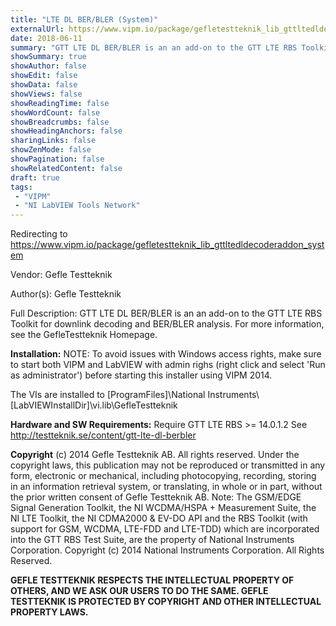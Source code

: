 ```yaml
---
title: "LTE DL BER/BLER (System)"
externalUrl: https://www.vipm.io/package/gefletestteknik_lib_gttltedldecoderaddon_system
date: 2018-06-11
summary: "GTT LTE DL BER/BLER is an an add-on to the GTT LTE RBS Toolkit for downlink decoding and BER/BLER analysis."
showSummary: true
showAuthor: false
showEdit: false
showData: false
showViews: false
showReadingTime: false
showWordCount: false
showBreadcrumbs: false
showHeadingAnchors: false
sharingLinks: false
showZenMode: false
showPagination: false
showRelatedContent: false
draft: true
tags:
 - "VIPM"
 - "NI LabVIEW Tools Network"
---
```


Redirecting to https://www.vipm.io/package/gefletestteknik_lib_gttltedldecoderaddon_system

Vendor: Gefle Testteknik

Author(s): Gefle Testteknik
 
Full Description:
GTT LTE DL BER/BLER is an an add-on to the GTT LTE RBS Toolkit for downlink decoding and BER/BLER analysis.
For more information, see the GefleTestteknik Homepage.


**Installation:**
NOTE: To avoid issues with Windows access rights, make sure to start both VIPM and LabVIEW with admin righs (right click and select 'Run as administrator') before starting this installer using VIPM 2014. 

The VIs are installed to [ProgramFiles]\\National Instruments\\[LabVIEWInstallDir]\\vi.lib\\GefleTestteknik

**Hardware and SW Requirements:**
Require GTT LTE RBS >= 14.0.1.2
See http://testteknik.se/content/gtt-lte-dl-berbler

**Copyright**
(c) 2014 Gefle Testteknik AB. All rights reserved.
Under the copyright laws, this publication may not be reproduced or transmitted in any form, electronic or mechanical, including photocopying, recording, storing in an information retrieval system, or translating, in whole or in part, without the prior written consent of Gefle Testteknik AB.
Note:
The GSM/EDGE Signal Generation Toolkit, the NI WCDMA/HSPA + Measurement Suite, the NI LTE Toolkit, the NI CDMA2000 & EV-DO API and the RBS Toolkit (with support for GSM, WCDMA, LTE-FDD and LTE-TDD) which are incorporated into the GTT RBS Test Suite, are the property of National Instruments Corporation. Copyright (c) 2014 National Instruments Corporation. All Rights Reserved.

**GEFLE TESTTEKNIK RESPECTS THE INTELLECTUAL PROPERTY OF OTHERS, AND WE ASK OUR USERS TO DO THE SAME. GEFLE TESTTEKNIK IS PROTECTED BY COPYRIGHT AND OTHER INTELLECTUAL PROPERTY LAWS.**